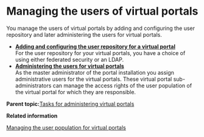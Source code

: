 # Managing the users of virtual portals 

You manage the users of virtual portals by adding and configuring the user repository and later administering the users for virtual portals.

-   **[Adding and configuring the user repository for a virtual portal](../admin-system/advp_tsk_mng_urep.md)**  
For the user repository for your virtual portals, you have a choice of using either federated security or an LDAP.
-   **[Administering the users for virtual portals ](../admin-system/advp_tsk_adm_usr.md)**  
As the master administrator of the portal installation you assign administrative users for the virtual portals. These virtual portal sub-administrators can manage the access rights of the user population of the virtual portal for which they are responsible.

**Parent topic:**[Tasks for administering virtual portals ](../admin-system/advptsk.md)

**Related information**  


[Managing the user population for virtual portals](../admin-system/advppln_mgupop.md)

